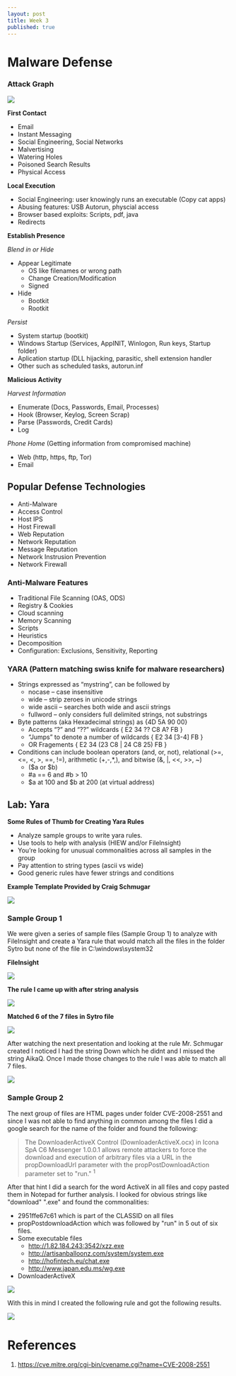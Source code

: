 ```yaml
---
layout: post
title: Week 3
published: true
---
```

# Malware Defense

### Attack Graph 
<img src= "https://raw.githubusercontent.com/viscovin/viscovin.github.io/master/images/AttackGraph.JPG">

**First Contact**
- Email
- Instant Messaging
- Social Engineering, Social Networks
- Malvertising
- Watering Holes 
- Poisoned Search Results
- Physical Access

**Local Execution**
- Social Engineering: user knowingly runs an executable (Copy cat apps) 
- Abusing features: USB Autorun, physcial access
- Browser based exploits: Scripts, pdf, java
- Redirects

**Establish Presence**

*Blend in or Hide*
* Appear Legitimate
    - OS like filenames or wrong path
    - Change Creation/Modification
    - Signed
* Hide 
    - Bootkit
    - Rootkit

*Persist*
- System startup (bootkit)
- Windows Startup (Services, AppINIT, Winlogon, Run keys, Startup folder) 
- Aplication startup (DLL hijacking, parasitic, shell extension handler
- Other such as scheduled tasks, autorun.inf

**Malicious Activity**

*Harvest Information*
- Enumerate (Docs, Passwords, Email, Processes)
- Hook (Browser, Keylog, Screen Scrap)
- Parse (Passwords, Credit Cards)
- Log

*Phone Home* (Getting information from compromised machine) 
- Web (http, https, ftp, Tor)
- Email

## Popular Defense Technologies
- Anti-Malware
- Access Control
- Host IPS
- Host Firewall
- Web Reputation
- Network Reputation
- Message Reputation
- Network Instrusion Prevention
- Network Firewall

### Anti-Malware Features
- Traditional File Scanning (OAS, ODS)
- Registry & Cookies
- Cloud scanning
- Memory Scanning
- Scripts
- Heuristics
- Decomposition
- Configuration: Exclusions, Sensitivity, Reporting

### YARA (Pattern matching swiss knife for malware researchers)
- Strings expressed as “mystring”, can be followed by
    * nocase – case insensitive
    * wide – strip zeroes in unicode strings
    * wide ascii – searches both wide and ascii strings
    * fullword – only considers full delimited strings, not substrings
- Byte patterns (aka Hexadecimal strings) as {4D 5A 90 00}
    * Accepts “?” and “??” wildcards { E2 34 ?? C8 A? FB }
    * “Jumps” to denote a number of wildcards { E2 34 [3-4] FB }
    * OR Fragements { E2 34 (23 C8 | 24 C8 25) FB }
- Conditions can include boolean operators (and, or, not), relational (>=, <=, <, >, ==, !=), arithmetic (+,-,*,\), and bitwise (&, |, <<, >>, ~)
    * ($a or $b)
    * #a == 6 and #b > 10
    * $a at 100 and $b at 200 (at virtual address)

## Lab: Yara
**Some Rules of Thumb for Creating Yara Rules**
- Analyze sample groups to write yara rules.
- Use tools to help with analysis (HIEW and/or FileInsight)
- You’re looking for unusual commonalities across all samples in the group
- Pay attention to string types (ascii vs wide)
- Good generic rules have fewer strings and conditions

**Example Template Provided by Craig Schmugar**

<img src= "https://raw.githubusercontent.com/viscovin/viscovin.github.io/master/images/Template.JPG">

### Sample Group 1
We were given a series of sample files (Sample Group 1) to analyze with FileInsight and create a Yara rule that would match all the files in the folder Sytro but none of the file in C:\windows\system32

**FileInsight** 

<img src= "https://raw.githubusercontent.com/viscovin/viscovin.github.io/master/images/Insight.JPG">

**The rule I came up with after string analysis**

<img src= "https://raw.githubusercontent.com/viscovin/viscovin.github.io/master/images/Myrule.JPG">

**Matched 6 of the 7 files in Sytro file**

<img src= "https://raw.githubusercontent.com/viscovin/viscovin.github.io/master/images/YaraMatches.JPG">

After watching the next presentation and looking at the rule Mr. Schmugar created I noticed I had the string Down which he didnt and I missed the string AikaQ. Once I made those changes to the rule I was able to match all 7 files. 

<img src= "https://raw.githubusercontent.com/viscovin/viscovin.github.io/master/images/7Matches.JPG">

### Sample Group 2
The next group of files are HTML pages under folder CVE-2008-2551 and since I was not able to find anything in common among the files I did a google search for the name of the folder and found the following: 
> The DownloaderActiveX Control (DownloaderActiveX.ocx) in Icona SpA C6 Messenger 1.0.0.1 allows remote attackers to force the download and execution of arbitrary files via a URL in the propDownloadUrl parameter with the propPostDownloadAction parameter set to "run." <sup>1<sup>

After that hint I did a search for the word ActiveX in all files and copy pasted them in Notepad for further analysis. I looked for obvious strings like "download" ".exe" and found the commonalities: 
- 2951ffe67c61 which is part of the CLASSID on all files
- propPostdownloadAction which was followed by "run" in 5 out of six files. 
- Some executable files 
    - http://1.82.184.243:3542/xzz.exe
    - http://artisanballoonz.com/system/system.exe
    - http://hofintech.eu/chat.exe
    - http://www.japan.edu.ms/wg.exe
- DownloaderActiveX

<img src= "https://raw.githubusercontent.com/viscovin/viscovin.github.io/master/images/html.JPG">

With this in mind I created the following rule and got the following results.

<img src= "https://raw.githubusercontent.com/viscovin/viscovin.github.io/master/images/SG2Matches.JPG">



# References
1. https://cve.mitre.org/cgi-bin/cvename.cgi?name=CVE-2008-2551














